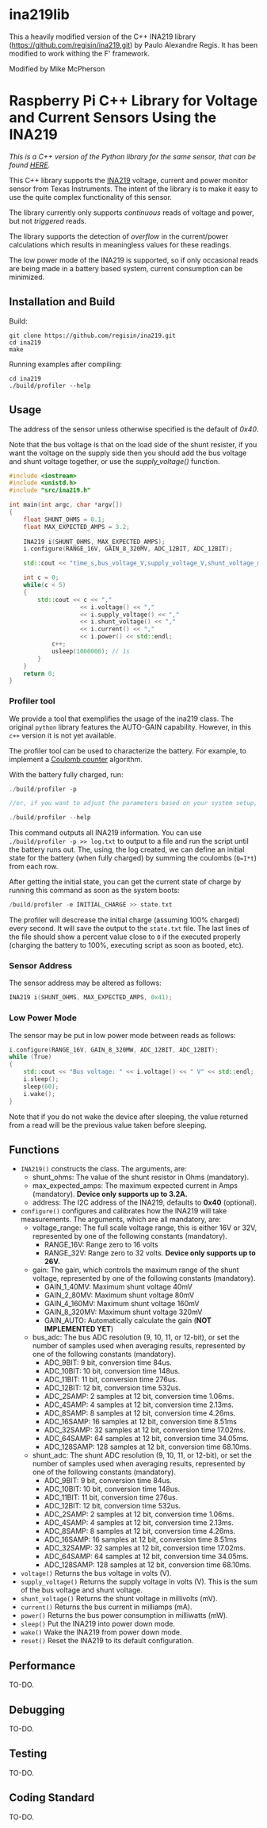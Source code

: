 # ina219lib

This a heavily modified version of the C++ INA219 library (https://github.com/regisin/ina219.git) by Paulo Alexandre Regis.
It has been modified to work withing the F' framework.

Modified by Mike McPherson

# Raspberry Pi C++ Library for Voltage and Current Sensors Using the INA219

*This is a C++ version of the Python library for the same sensor, that can be found [HERE](https://github.com/chrisb2/pi_ina219).*




This C++ library supports the [INA219](http://www.ti.com/lit/ds/symlink/ina219.pdf) voltage, current and power monitor sensor from Texas Instruments. The intent of the library is to make it easy to use the quite complex functionality of this sensor.  

The library currently only supports _continuous_ reads of voltage and power, but not _triggered_ reads.

The library supports the detection of _overflow_ in the current/power calculations which results in meaningless values for these readings.

The low power mode of the INA219 is supported, so if only occasional reads are being made in a battery based system, current consumption can be minimized.

## Installation and Build

Build:

```shell
git clone https://github.com/regisin/ina219.git
cd ina219
make
```

Running examples after compiling:

```shell
cd ina219
./build/profiler --help
```

## Usage

The address of the sensor unless otherwise specified is the default of _0x40_.

Note that the bus voltage is that on the load side of the shunt resister, if you want the voltage on the supply side then you should add the bus voltage and shunt voltage together, or use the *supply_voltage()* function.

```cpp
#include <iostream>
#include <unistd.h>
#include "src/ina219.h"

int main(int argc, char *argv[])
{
    float SHUNT_OHMS = 0.1;
    float MAX_EXPECTED_AMPS = 3.2;
    
    INA219 i(SHUNT_OHMS, MAX_EXPECTED_AMPS);
    i.configure(RANGE_16V, GAIN_8_320MV, ADC_12BIT, ADC_12BIT);

    std::cout << "time_s,bus_voltage_V,supply_voltage_V,shunt_voltage_mV,current_mA,power_mW" << std::endl;

    int c = 0;
    while(c < 5)
    {
        std::cout << c << ","
                    << i.voltage() << ","
                    << i.supply_voltage() << ","
                    << i.shunt_voltage() << ","
                    << i.current() << ","
                    << i.power() << std::endl;
            c++;
            usleep(1000000); // 1s
        }
    }
    return 0;
}
```

### Profiler tool

We provide a tool that exemplifies the usage of the ina219 class. The original `python` library features the AUTO-GAIN capability. However, in this `c++` version it is not yet available.

The profiler tool can be used to characterize the battery. For example, to implement a [Coulomb counter](https://en.wikipedia.org/wiki/State_of_charge) algorithm.

With the battery fully charged, run:

```cpp
./build/profiler -p

//or, if you want to adjust the parameters based on your system setup, see the usage

./build/profiler --help
```
This command outputs all INA219 information. You can use `./build/profiler -p >> log.txt` to output to a file and run the script until the battery runs out. The, using, the log created, we can define an initial state for the battery (when fully charged) by summing the coulombs (`Q=I*t`) from each row.

After getting the initial state, you can get the current state of charge by running this command as soon as the system boots:

```cpp
/build/profiler -e INITIAL_CHARGE >> state.txt
```

The profiler will descrease the initial charge (assuming 100% charged) every second. It will save the output to the `state.txt` file. The last lines of the file should show a percent value close to `0` if the executed properly (charging the battery to 100%, executing  script as soon as booted, etc).

### Sensor Address

The sensor address may be altered as follows:

```cpp
INA219 i(SHUNT_OHMS, MAX_EXPECTED_AMPS, 0x41);
```

### Low Power Mode

The sensor may be put in low power mode between reads as follows:

```cpp
i.configure(RANGE_16V, GAIN_8_320MW, ADC_12BIT, ADC_12BIT);
while (True)
{
    std::cout << "Bus voltage: " << i.voltage() << " V" << std::endl;
    i.sleep();
    sleep(60);
    i.wake();
}
```

Note that if you do not wake the device after sleeping, the value returned from a read will be the previous value taken before sleeping.

## Functions

* `INA219()` constructs the class.
The arguments, are:
    * shunt_ohms: The value of the shunt resistor in Ohms (mandatory).
    * max_expected_amps: The maximum expected current in Amps (mandatory). **Device only supports up to 3.2A.**
    * address: The I2C address of the INA219, defaults to **0x40** (optional).
* `configure()` configures and calibrates how the INA219 will take measurements.
The arguments, which are all mandatory, are:
    * voltage_range: The full scale voltage range, this is either 16V or 32V, 
    represented by one of the following constants (mandatory).
        * RANGE_16V: Range zero to 16 volts
        * RANGE_32V: Range zero to 32 volts. **Device only supports up to 26V.**
    * gain: The gain, which controls the maximum range of the shunt voltage, 
        represented by one of the following constants (mandatory). 
        * GAIN_1_40MV: Maximum shunt voltage 40mV
        * GAIN_2_80MV: Maximum shunt voltage 80mV
        * GAIN_4_160MV: Maximum shunt voltage 160mV
        * GAIN_8_320MV: Maximum shunt voltage 320mV
        * GAIN_AUTO: Automatically calculate the gain (**NOT IMPLEMENTED YET**)
    * bus_adc: The bus ADC resolution (9, 10, 11, or 12-bit), or
        set the number of samples used when averaging results, represented by
        one of the following constants (mandatory).
        * ADC_9BIT: 9 bit, conversion time 84us.
        * ADC_10BIT: 10 bit, conversion time 148us.
        * ADC_11BIT: 11 bit, conversion time 276us.
        * ADC_12BIT: 12 bit, conversion time 532us.
        * ADC_2SAMP: 2 samples at 12 bit, conversion time 1.06ms.
        * ADC_4SAMP: 4 samples at 12 bit, conversion time 2.13ms.
        * ADC_8SAMP: 8 samples at 12 bit, conversion time 4.26ms.
        * ADC_16SAMP: 16 samples at 12 bit, conversion time 8.51ms
        * ADC_32SAMP: 32 samples at 12 bit, conversion time 17.02ms.
        * ADC_64SAMP: 64 samples at 12 bit, conversion time 34.05ms.
        * ADC_128SAMP: 128 samples at 12 bit, conversion time 68.10ms.
    * shunt_adc: The shunt ADC resolution (9, 10, 11, or 12-bit), or
        set the number of samples used when averaging results, represented by
        one of the following constants (mandatory).
        * ADC_9BIT: 9 bit, conversion time 84us.
        * ADC_10BIT: 10 bit, conversion time 148us.
        * ADC_11BIT: 11 bit, conversion time 276us.
        * ADC_12BIT: 12 bit, conversion time 532us.
        * ADC_2SAMP: 2 samples at 12 bit, conversion time 1.06ms.
        * ADC_4SAMP: 4 samples at 12 bit, conversion time 2.13ms.
        * ADC_8SAMP: 8 samples at 12 bit, conversion time 4.26ms.
        * ADC_16SAMP: 16 samples at 12 bit, conversion time 8.51ms
        * ADC_32SAMP: 32 samples at 12 bit, conversion time 17.02ms.
        * ADC_64SAMP: 64 samples at 12 bit, conversion time 34.05ms.
        * ADC_128SAMP: 128 samples at 12 bit, conversion time 68.10ms.
* `voltage()` Returns the bus voltage in volts (V).
* `supply_voltage()` Returns the supply voltage in volts (V). This is the sum of the bus voltage and shunt voltage.
* `shunt_voltage()` Returns the shunt voltage in millivolts (mV).
* `current()` Returns the bus current in milliamps (mA).
* `power()` Returns the bus power consumption in milliwatts (mW).
* `sleep()` Put the INA219 into power down mode.
* `wake()` Wake the INA219 from power down mode.
* `reset()` Reset the INA219 to its default configuration.

## Performance

TO-DO.

## Debugging

TO-DO.

## Testing

TO-DO.

## Coding Standard

TO-DO.
